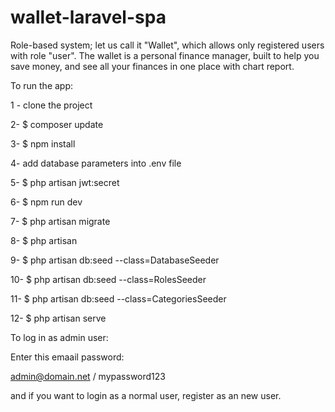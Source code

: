 # wallet-laravel-spa

Role-based system; let us call it "Wallet", which allows only registered users with role "user". The wallet is a personal finance manager, built to help you save money, and see all your finances in one place with chart report.

To run the app:

1 - clone the project

2- $ composer update

3- $ npm install

4-  add database parameters into .env file

5- $ php artisan jwt:secret

6- $ npm run dev

7- $ php artisan migrate

8- $ php artisan 

9- $ php artisan db:seed --class=DatabaseSeeder

10- $ php artisan db:seed --class=RolesSeeder

11- $ php artisan db:seed --class=CategoriesSeeder

12- $ php artisan serve

To log in as admin user: 

Enter this emaail password: 

admin@domain.net / mypassword123


and if you want to login as a normal user, register as an new user.



